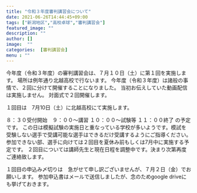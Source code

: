 ```yaml
---
title: "令和３年度審判講習会について"
date: 2021-06-26T14:44:45+09:00
tags: ["新潟地区","高校卓球","審判講習会"]
featured_image: ""
description: ""
author: []
image:  ""
categories:  [審判講習会]
menu : ""
---
```

今年度（令和３年度）の審判講習会は、７月１０日（土）に第１回を実施します。
場所は例年通り北越高校で行ないます。
今年度（令和３年度）は諸般の事情で、２回に分けて開催することになりました。
当初お伝えしていた動画配信は実施しません。
対面式で２回開催します。

１回目は　7月10日（土）に北越高校にて実施します。

８：３０受付開始　９：００〜講習 １０：００〜試験等   １１：００終了 の予定です。
この日は模擬試験の実施日と重なっている学校が多いようです。模試を受験しない選手で受講可能な選手はできるだけ受講するようにご指導ください。
参加できない部、選手に向けては２回目を夏休み前もしくは7月中に実施する予定です。
２回目については講師先生と現在日程を調整中です。決まり次第再度ご連絡致します。

１回目の申込み〆切りは　急がせて申し訳ございませんが、７月２日（金）でお願いします。
参加申込書はメールで送信しましたが、念のためgoogle driveにも挙げておきます。
